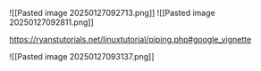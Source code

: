 ![[Pasted image 20250127092713.png]]
![[Pasted image 20250127092811.png]]

https://ryanstutorials.net/linuxtutorial/piping.php#google_vignette 

![[Pasted image 20250127093137.png]]